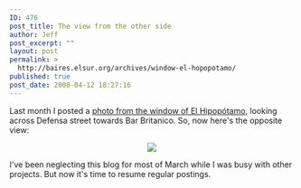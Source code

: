```yaml
---
ID: 476
post_title: The view from the other side
author: Jeff
post_excerpt: ""
layout: post
permalink: >
  http://baires.elsur.org/archives/window-el-hopopotamo/
published: true
post_date: 2008-04-12 18:27:16
---
```

Last month I posted a <a href="http://baires.elsur.org/archives/just-another-afternoon-of-edits/">photo from the window of El Hipopótamo</a>, looking across Defensa street towards Bar Britanico. So, now here's the opposite view:

<center>
<a href="http://picasaweb.google.es/iamjeffbarry/BuenosAires/photo#5188471962494486114"><img src="https://lh3.googleusercontent.com/jTxmXa_6tvxuodhpWgu5gIOcO1NCAhL1TYQiEM20EiTVw8gcf8pBySHH8qgOiRSGvNgHYsGGAmPi7CAFEQMx_eqoUQCOc5E4kZ75ENU0UNVBJnRL3un_17mR002P1r6PddctMtV7mdO5zKNOWPAXcvSxagnh_tQ4HVW55VvlvM486ktOe_21Idj_PVheyZ08_PXnNyrMn8-_0y4zukww9m2MyIoPpOztFANSEyjIag6BX58Cbfj1KNUG12zfjPEp4pMGs1HlVVEtCUsBULCBIBKpnBGwoVnax-LLWuLf1aE9m2dB7JC-SCWhWNMLpHUwe0vOtMRH3hWgdY4DVg5UMcai-W14KWf5a5TxCqj9-4Dwbe67wlo4CfQAbvVdYhmZcJFENAK0iq13DCPL-L0xNfoMbyVxcOfN0iZ_aLkQATLrHlXvIsNWKSUHzcMk9RKmAcC1GYxyxSC8ndRfzgxp3npnDDzb9Xe4-lJo7Ryzxm3y8C5KT4379izvk24iWUYs9plZG5seFd9T3c-RANNn1kgec88JcO1flnl_3GywgDDf_AXLPBtQXCRVDAWTGXdo37Tg=w1077-h808-no" /></a>
</center>


I've been neglecting this blog for most of March while I was busy with other projects. But now it's time to resume regular postings.